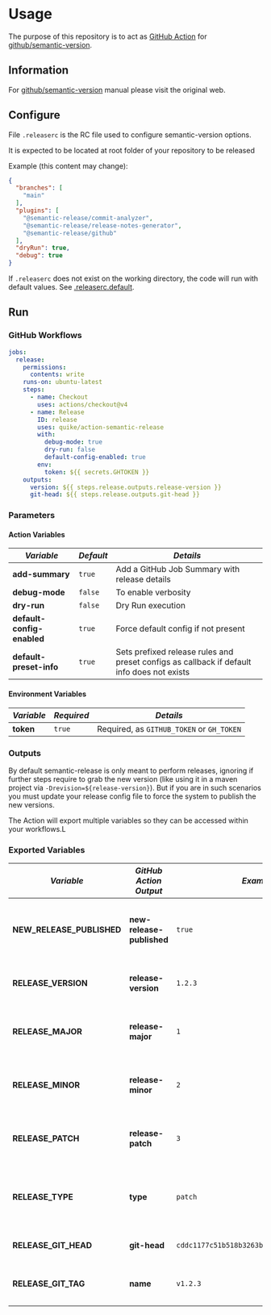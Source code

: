 # Usage

The purpose of this repository is to act as [GitHub Action](https://docs.github.com/en/actions) for
[github/semantic-version](https://github.com/semantic-version/semantic-version).

## Information

For [github/semantic-version](https://github.com/semantic-version/semantic-version) manual please visit the original
web.

## Configure

File `.releaserc` is the RC file used to configure semantic-version options.

It is expected to be located at root folder of your repository to be released

Example (this content may change):

```json
{
  "branches": [
    "main"
  ],
  "plugins": [
    "@semantic-release/commit-analyzer",
    "@semantic-release/release-notes-generator",
    "@semantic-release/github"
  ],
  "dryRun": true,
  "debug": true
}
```

If `.releaserc` does not exist on the working directory, the code will run with default values. See
[.releaserc.default](../.releaserc.default).

## Run

### GitHub Workflows

```yaml
jobs:
  release:
    permissions:
      contents: write
    runs-on: ubuntu-latest
    steps:
      - name: Checkout
        uses: actions/checkout@v4
      - name: Release
        ID: release
        uses: quike/action-semantic-release
        with:
          debug-mode: true
          dry-run: false
          default-config-enabled: true
        env:
          token: ${{ secrets.GHTOKEN }}
    outputs:
      version: ${{ steps.release.outputs.release-version }}
      git-head: ${{ steps.release.outputs.git-head }}
```

### Parameters

#### Action Variables

| _Variable_                 | _Default_ | _Details_                                                                                  |
|----------------------------|-----------|--------------------------------------------------------------------------------------------|
| **add-summary**            | `true`    | Add a GitHub Job Summary with release details                                              |
| **debug-mode**             | `false`   | To enable verbosity                                                                        |
| **dry-run**                | `false`   | Dry Run execution                                                                          |
| **default-config-enabled** | `true`    | Force default config if not present                                                        |
| **default-preset-info**    | `true`    | Sets prefixed release rules and preset configs as callback if default info does not exists |

#### Environment Variables

| _Variable_ | _Required_ | _Details_                                 |
|------------|------------|-------------------------------------------|
| **token**  | `true`     | Required, as `GITHUB_TOKEN` or `GH_TOKEN` |

### Outputs

By default semantic-release is only meant to perform releases, ignoring if further steps require to grab the new version
(like using it in a maven project via `-Drevision=${release-version}`). But if you are in such scenarios you must update
your release config file to force the system to publish the new versions.

The Action will export multiple variables so they can be accessed within your workflows.L

### Exported Variables

| _Variable_                | _GitHub Action Output_    | _Example_                                  | _Details_                                          |
|---------------------------|---------------------------|--------------------------------------------|----------------------------------------------------|
| **NEW_RELEASE_PUBLISHED** | **new-release-published** | `true`                                     | True if a new release is publised, false otherwise |
| **RELEASE_VERSION**       | **release-version**       | `1.2.3`                                    | The new SemVer version of type X.Y.Z               |
| **RELEASE_MAJOR**         | **release-major**         | `1`                                        | Major value of the new SemVer version              |
| **RELEASE_MINOR**         | **release-minor**         | `2`                                        | Minor value of the new SemVer version              |
| **RELEASE_PATCH**         | **release-patch**         | `3`                                        | Patch value of the new SemVer version              |
| **RELEASE_TYPE**          | **type**                  | `patch`                                    | Type of SemVer release: major, minor or patch      |
| **RELEASE_GIT_HEAD**      | **git-head**              | `cddc1177c51b518b3263b1b4f2b50af77dcf8be9` | Commig ID of the release                           |
| **RELEASE_GIT_TAG**       | **name**                  | `v1.2.3`                                   | Tag ID associated with the release                 |
